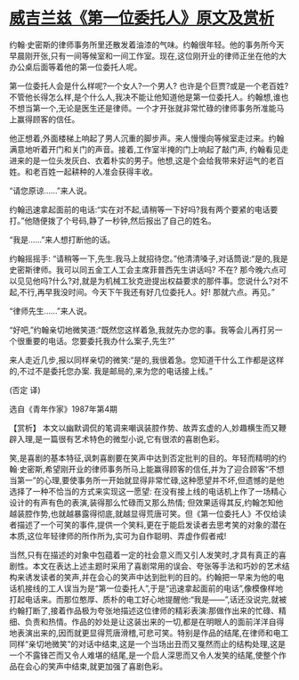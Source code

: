 # [威吉兰兹《第一位委托人》原文及赏析](https://www.vrrw.net/wx/15528.html)

约翰·史密斯的律师事务所里还散发着油漆的气味。约翰很年轻。他的事务所今天早晨刚开张,只有一间等候室和一间工作室。现在,这位刚开业的律师正坐在他的大办公桌后面等着他的第一位委托人呢。

第一位委托人会是什么样呢?一个女人?一个男人? 也许是个巨贾?或是一个老百姓? 不管他长得怎么样,是个什么人,我决不能让他知道他是第一位委托人。约翰想,谁也不想当第一个,无论是医生还是律师。一个才开张就非常忙碌的律师事务所准能马上赢得顾客的信任。

他正想着,外面楼梯上响起了男人沉重的脚步声。来人慢慢向等候室走过来。约翰满意地听着开门和关门的声音。接着,工作室半掩的门上响起了敲门声, 约翰看见走进来的是一位头发灰白、衣着朴实的男子。他想,这是个会给我带来好运气的老百姓。和老百姓一起耕种的人准会获得丰收。

“请您原谅……”来人说。

约翰迅速拿起面前的电话:“实在对不起,请稍等一下好吗?我有两个要紧的电话要打。”他随便拨了个号码,静了一秒钟,然后报出了自己的姓名。

“我是……”来人想打断他的话。

约翰摇摇手: “请稍等一下,先生.我马上就招待您。”他清清嗓子,对话筒说:“是的,我是史密斯律师。我可以同五金工人工会主席菲普西先生讲话吗? 不在? 那今晚六点可以见见他吗?什么?对,就是为机械工狄克逊提出权益要求的那件事。您说什么?对不起,不行,再早我没时间。今天下午我还有好几位委托人。好! 那就六点。再见。”

“律师先生……”来人说。

“好吧,”约翰亲切地微笑道:“既然您这样着急,我就先办您的事。我等会儿再打另一个很重要的电话。您要委托我办什么案子,先生?”

来人走近几步,报以同样亲切的微笑:“是的,我很着急。您知道干什么工作都是这样的,不过不是委托您办案. 我是邮局的,来为您的电话接上线。”

(否定 译)

选自《青年作家》1987年第4期



【赏析】 本文以幽默调侃的笔调来嘲讽装腔作势、故弄玄虚的人,妙趣横生而又鞭辟入理,是一篇很有艺术特色的微型小说,它有很浓的喜剧色彩。

笑,是喜剧的基本特征,讽刺喜剧要在笑声中达到否定批判的目的。年轻而精明的约翰·史密斯,希望刚开业的律师事务所马上能赢得顾客的信任,并为了迎合顾客“不想当第一”的心理,要使事务所一开始就显得非常忙碌,这种愿望并不坏,但遗憾的是他选择了一种不恰当的方式来实现这一愿望: 在没有接上线的电话机上作了一场精心设计的有声有色的表演,装得那么忙碌而又那么热情; 但效果适得其反,约翰怎知他越装腔作势,也就越暴露得彻底,就越显得荒唐可笑。但《第一位委托人》不仅给读者描述了一个可笑的事件,提供一个笑料,更在于能启发读者去思考笑的对象的潜在本质,这位年轻律师的所作所为,实可为自作聪明、弄虚作假者戒!

当然,只有在描述的对象中包蕴着一定的社会意义而又引人发笑时,才具有真正的喜剧性。本文在表达上述主题时采用了喜剧常用的误会、夸张等手法和巧妙的艺术结构来诱发读者的笑声,并在会心的笑声中达到批判的目的。约翰把一早来为他的电话机接线的工人误当为是“第一位委托人”,于是“迅速拿起面前的电话”,像模像样地打起电话来。而那位憨厚、质朴的电工好心地提醒他:“我是——”,话还没说完,就被约翰打断了,接着作品极为夸张地描述这位律师的精彩表演:那做作出来的忙碌、精细、负责和热情。作品的妙处是让这装出来的一切,都是在明眼人的面前洋洋自得地表演出来的,因而就更显得荒唐滑稽,可悲可笑。特别是作品的结尾,在律师和电工同样“亲切地微笑”的对话中结束,这是一个当场出丑而又戛然而止的结构处理,这是一个不露锋芒而又令人难堪的结尾,是一个启人深思而又令人发笑的结尾,使整个作品在会心的笑声中结束,就更加强了喜剧色彩。

